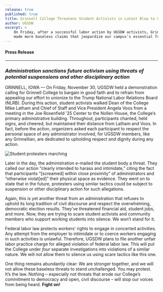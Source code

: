```yaml
---
release: true
published: true
title: Grinnell College Threatens Student Activists in Latest Blow to Civil Discourse
author: UGSDW
excerpt: >
    On Friday, after a successful labor action by UGSDW activists, Grinnell College
    made more baseless claims that jeopardize our campus's essential freedoms
---
```

#### Press Release

***

### *Administration sanctions future activism using threats of potential suspensions and other disciplinary action*

GRINNELL, IOWA — On Friday, November 30, UGSDW held a demonstration calling for Grinnell College to bargain in good faith and to refrain from appealing our effort to unionize to the Trump National Labor Relations Board (NLRB).  During this action, student activists walked Dean of the College Mike Latham and Chief of Staff and Vice President Angela Voos from a meeting in the Joe Rosenfield ’25 Center to the Nollen House, the College’s primary administrative building. Throughout, participants chanted, held signs, and cheered, but maintained their distance from Latham and Voos. In fact, before the action, organizers asked each participant to respect the personal space of any administrator involved, for UGSDW members, like any Grinnellian, are dedicated to upholding respect and dignity during any action.

![Student protesters marching](/assets/news/student_protest.jpg)

Later in the day, the administration e-mailed the student body a threat. They called our action “clearly intended to harass and intimidate,” citing the fact that participants “[screamed] within close proximity” of administrators and “otherwise violat[ed]” their physical space as evidence. They went on to state that in the future, protesters using similar tactics could be subject to suspension or other disciplinary action for such allegations.

Again, this is yet another threat from an administration that refuses to uphold its long tradition of civil discourse and respect the overwhelming, democratic election results. They’ve threatened financial aid, student jobs, and more. Now, they are trying to scare student activists and community members who support working students into silence. We won’t stand for it.

Federal labor law protects workers’ rights to engage in concerted activities. Any attempt from the employer to intimidate or to coerce workers engaging in such activities is unlawful. Therefore, UGSDW plans to file another unfair labor practice charge for alleged violation of federal labor law. This will put the College under *four* separate investigations into violations of a similar nature.  We will not allow them to silence us using scare tactics like this one.

One thing remains abundantly clear: We are stronger together, and we will not allow these baseless threats to stand unchallenged. You may protest. It’s the law. Nothing – especially not threats that erode our College’s commitment to democracy and open, civil discourse – will stop our voices from being heard. **Fight on!**
